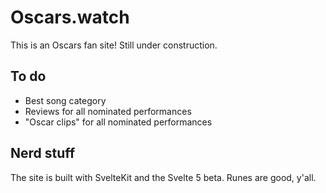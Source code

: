 # Oscars.watch

This is an Oscars fan site! Still under construction.

## To do

- Best song category
- Reviews for all nominated performances
- "Oscar clips" for all nominated performances

## Nerd stuff

The site is built with SvelteKit and the Svelte 5 beta. Runes are good, y'all. 

